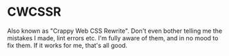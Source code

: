 # CWCSSR
Also known as "Crappy Web CSS Rewrite". Don't even bother telling me the mistakes I made, lint errors etc. I'm fully aware of them, and in no mood to fix them. If it works for me, that's all good.
